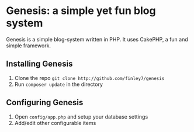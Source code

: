 # Genesis: a simple yet fun blog system

Genesis is a simple blog-system written in PHP. It uses CakePHP, a fun and simple framework.

## Installing Genesis
1. Clone the repo `git clone http://github.com/finley7/genesis`
2. Run `composer update` in the directory

## Configuring Genesis
1. Open `config/app.php` and setup your database settings
2. Add/edit other configurable items
